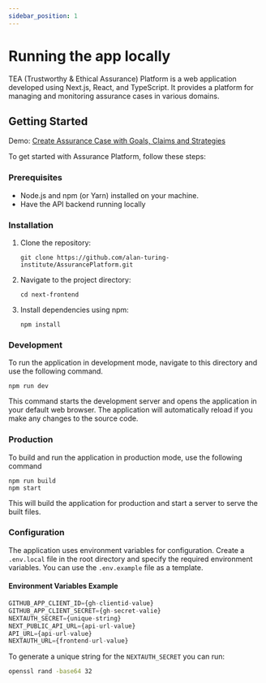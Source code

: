 ```yaml
---
sidebar_position: 1
---
```


Running the app locally
==================

TEA (Trustworthy & Ethical Assurance) Platform is a web application developed using Next.js, React, and TypeScript. It provides a platform for managing and monitoring assurance cases in various domains.

Getting Started
---------------

Demo: [Create Assurance Case with Goals, Claims and Strategies](https://scribehow.com/shared/Create_Assurance_Case_with_Goals_Claims_and_Strategies__vODBFxX_S3WTmdL8Zzd6Nw?referrer=workspace)

To get started with Assurance Platform, follow these steps:

### Prerequisites

-   Node.js and npm (or Yarn) installed on your machine.
-   Have the API backend running locally

### Installation

1.  Clone the repository:

    ```
    git clone https://github.com/alan-turing-institute/AssurancePlatform.git
    ```

2.  Navigate to the project directory:

    ```
    cd next-frontend
    ```

3.  Install dependencies using npm:

    ```
    npm install
    ```

### Development

To run the application in development mode, navigate to this directory and use the following command.

```
npm run dev
```

This command starts the development server and opens the application in your default web browser. The application will automatically reload if you make any changes to the source code.

### Production

To build and run the application in production mode, use the following command

```
npm run build
npm start
```

This will build the application for production and start a server to serve the built files.

### Configuration

The application uses environment variables for configuration. Create a `.env.local` file in the root directory and specify the required environment variables. You can use the `.env.example` file as a template.

#### Environment Variables Example

```js
GITHUB_APP_CLIENT_ID={gh-clientid-value}
GITHUB_APP_CLIENT_SECRET={gh-secret-valie}
NEXTAUTH_SECRET={unique-string}
NEXT_PUBLIC_API_URL={api-url-value}
API_URL={api-url-value}
NEXTAUTH_URL={frontend-url-value}
```

To generate a unique string for the `NEXTAUTH_SECRET` you can run:

```bash
openssl rand -base64 32
```
